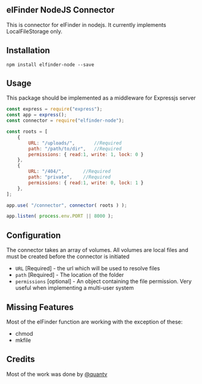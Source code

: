 ## elFinder NodeJS Connector

This is connector for elFinder in nodejs. It currently implements LocalFileStorage only.

## Installation

```
npm install elfinder-node --save
```

## Usage

This package should be implemented as a middleware for Expressjs server

```javascript
const express = require("express");
const app = express();
const connector = require("elfinder-node");

const roots = [
    {
        URL: "/uploads/",       //Required
        path: "/path/to/dir",   //Required
        permissions: { read:1, write: 1, lock: 0 }
    },
    {
        URL: "/404/",       //Required
        path: "private",    //Required
        permissions: { read:1, write: 0, lock: 1 }
    },
];

app.use( "/connector", connector( roots ) );

app.listen( process.env.PORT || 8000 );
```

## Configuration
The connector takes an array of volumes. All volumes are local files and must be created before the connector is initiated

- `URL` [Required] - the url which will be used to resolve files
- `path` [Required]  - The location of the folder
- `permissions` [optional] - An object containing the file permission. Very useful when implementing a multi-user system

## Missing Features
Most of the elFinder function are working with the exception of these:
- chmod
- mkfile

## Credits
Most of the work was done by [@quantv](https://github.com/quantv)
